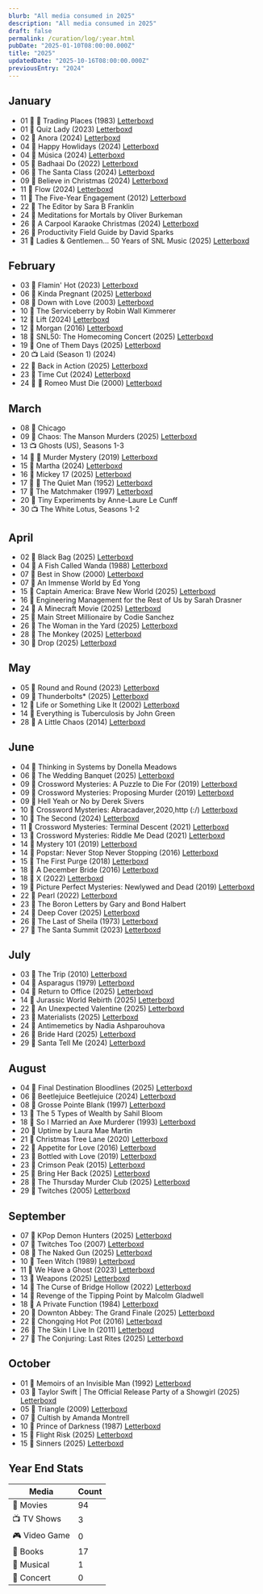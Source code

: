 ```yaml
---
blurb: "All media consumed in 2025"
description: "All media consumed in 2025"
draft: false
permalink: /curation/log/:year.html
pubDate: "2025-01-10T08:00:00.000Z"
title: "2025"
updatedDate: "2025-10-16T08:00:00.000Z"
previousEntry: "2024"
---
```


## January

- 01 🎥 🔁 Trading Places (1983) [Letterboxd](https://boxd.it/8gaIJR)
- 01 🎥 Quiz Lady (2023) [Letterboxd](https://boxd.it/8gWcIj)
- 02 🎥 Anora (2024) [Letterboxd](https://boxd.it/8hR70Z)
- 04 🎥 Happy Howlidays (2024) [Letterboxd](https://boxd.it/8kdwGX)
- 04 🎥 Música (2024) [Letterboxd](https://boxd.it/8k5F4R)
- 05 🎥 Badhaai Do (2022) [Letterboxd](https://boxd.it/8li8c9)
- 06 🎥 The Santa Class (2024) [Letterboxd](https://boxd.it/8pCiwJ)
- 09 🎥 Believe in Christmas (2024) [Letterboxd](https://boxd.it/8pCbYr)
- 11 🎥 Flow (2024) [Letterboxd](https://boxd.it/8rkjEh)
- 11 🎥 The Five-Year Engagement (2012) [Letterboxd](https://boxd.it/8rkkjT)
- 22 📕 The Editor by Sara B Franklin
- 24 📕 Meditations for Mortals by Oliver Burkeman
- 26 🎥 A Carpool Karaoke Christmas (2024) [Letterboxd](https://boxd.it/8GO1fX)
- 26 📕 Productivity Field Guide by David Sparks
- 31 🎥 Ladies & Gentlemen... 50 Years of SNL Music (2025) [Letterboxd](https://boxd.it/8GNVqZ)

## February

- 03 🎥 Flamin' Hot (2023) [Letterboxd](https://boxd.it/8Je2rl)
- 06 🎥 Kinda Pregnant (2025) [Letterboxd](https://boxd.it/8KXMS7)
- 08 🎥 Down with Love (2003) [Letterboxd](https://boxd.it/8MptX3)
- 10 📕 The Serviceberry by Robin Wall Kimmerer
- 12 🎥 Lift (2024) [Letterboxd](https://boxd.it/8OQExn)
- 12 🎥 Morgan (2016) [Letterboxd](https://boxd.it/8OQDJn)
- 18 🎥 SNL50: The Homecoming Concert (2025) [Letterboxd](https://boxd.it/8TxGdr)
- 19 🎥 One of Them Days (2025) [Letterboxd](https://boxd.it/8TxFqT)
- 20 📺 Laid (Season 1) (2024)
- 22 🎥 Back in Action (2025) [Letterboxd](https://boxd.it/8Vvmbz)
- 23 🎥 Time Cut (2024) [Letterboxd](https://boxd.it/8WeLsF)
- 24 🎥 🔁 Romeo Must Die (2000) [Letterboxd](https://boxd.it/8WRDt9)

## March

- 08 🎤 Chicago
- 09 🎥 Chaos: The Manson Murders (2025) [Letterboxd](https://boxd.it/951aGF)
- 13 📺 Ghosts (US), Seasons 1-3
- 14 🎥 🔁 Murder Mystery (2019) [Letterboxd](https://boxd.it/97Y6Uf)
- 15 🎥 Martha (2024) [Letterboxd](https://boxd.it/99jK4T)
- 16 🎥 Mickey 17 (2025) [Letterboxd](https://boxd.it/99jKgP)
- 17 🎥 🔁 The Quiet Man (1952) [Letterboxd](https://boxd.it/9a34A1)
- 17 🎥 The Matchmaker (1997) [Letterboxd](https://boxd.it/9a34Nz)
- 20 📕 Tiny Experiments by Anne-Laure Le Cunff
- 30 📺 The White Lotus, Seasons 1-2

## April

- 02 🎥 Black Bag (2025) [Letterboxd](https://boxd.it/9iXyhH)
- 04 🎥 A Fish Called Wanda (1988) [Letterboxd](https://boxd.it/9jZir5)
- 07 🎥 Best in Show (2000) [Letterboxd](https://boxd.it/9lUJYt)
- 07 📕 An Immense World by Ed Yong
- 15 🎥 Captain America: Brave New World (2025) [Letterboxd](https://boxd.it/9qjvLh)
- 16 📕 Engineering Management for the Rest of Us by Sarah Drasner
- 24 🎥 A Minecraft Movie (2025) [Letterboxd](https://boxd.it/9vPRFJ)
- 25 📕 Main Street Millionaire by Codie Sanchez
- 26 🎥 The Woman in the Yard (2025) [Letterboxd](https://boxd.it/9x4i9R)
- 28 🎥 The Monkey (2025) [Letterboxd](https://boxd.it/9yipZR)
- 30 🎥 Drop (2025) [Letterboxd](https://boxd.it/9zh355)

## May

- 05 🎥 Round and Round (2023) [Letterboxd](https://boxd.it/9Cv37F)
- 09 🎥 Thunderbolts\* (2025) [Letterboxd](https://boxd.it/9EkQ3X)
- 12 🎥 Life or Something Like It (2002) [Letterboxd](https://boxd.it/9GmaBl)
- 14 📕 Everything is Tuberculosis by John Green
- 28 🎥 A Little Chaos (2014) [Letterboxd](https://boxd.it/9PT5Qn)

## June

- 04 📕 Thinking in Systems by Donella Meadows
- 06 🎥 The Wedding Banquet (2025) [Letterboxd](https://boxd.it/9Voikr)
- 09 🎥 Crossword Mysteries: A Puzzle to Die For (2019) [Letterboxd](https://boxd.it/9XvYzv)
- 09 🎥 Crossword Mysteries: Proposing Murder (2019) [Letterboxd](https://boxd.it/9XvYJv)
- 09 📕 Hell Yeah or No by Derek Sivers
- 10 🎥 Crossword Mysteries: Abracadaver,2020,http (:/) [Letterboxd](boxd.it/9Ytm11,,Yes)
- 10 🎥 The Second (2024) [Letterboxd](https://boxd.it/b2g7Tb)
- 11 🎥 Crossword Mysteries: Terminal Descent (2021) [Letterboxd](https://boxd.it/9Ytmyz)
- 13 🎥 Crossword Mysteries: Riddle Me Dead (2021) [Letterboxd](https://boxd.it/9ZOYAT)
- 14 🎥 Mystery 101 (2019) [Letterboxd](https://boxd.it/a0pNMD)
- 14 🎥 Popstar: Never Stop Never Stopping (2016) [Letterboxd](https://boxd.it/a0v74B)
- 15 🎥 The First Purge (2018) [Letterboxd](https://boxd.it/a1axlP)
- 18 🎥 A December Bride (2016) [Letterboxd](http://boxd.it/a3617h)
- 18 🎥 X (2022) [Letterboxd](https://boxd.it/a360P3)
- 19 🎥 Picture Perfect Mysteries: Newlywed and Dead (2019) [Letterboxd](https://boxd.it/a3FJxN)
- 22 🎥 Pearl (2022) [Letterboxd](https://boxd.it/a5xl3B)
- 23 📕 The Boron Letters by Gary and Bond Halbert
- 24 🎥 Deep Cover (2025) [Letterboxd](https://boxd.it/a79UUZ)
- 26 🎥 The Last of Sheila (1973) [Letterboxd](https://boxd.it/a8lQ3Z)
- 27 🎥 The Santa Summit (2023) [Letterboxd](https://boxd.it/a92yor)

## July

- 03 🎥 The Trip (2010) [Letterboxd](https://boxd.it/ad7hXZ)
- 04 🎥 Asparagus (1979) [Letterboxd](https://boxd.it/adX623)
- 04 🎥 Return to Office (2025) [Letterboxd](https://boxd.it/adX7o5)
- 14 🎥 Jurassic World Rebirth (2025) [Letterboxd](https://boxd.it/akXZ6R)
- 22 🎥 An Unexpected Valentine (2025) [Letterboxd](https://boxd.it/arrE11)
- 23 🎥 Materialists (2025) [Letterboxd](https://boxd.it/asetBl)
- 24 📕 Antimemetics by Nadia Ashparouhova
- 26 🎥 Bride Hard (2025) [Letterboxd](https://boxd.it/auETaZ)
- 29 🎥 Santa Tell Me (2024) [Letterboxd](https://boxd.it/axlqzl)

## August

- 04 🎥 Final Destination Bloodlines (2025) [Letterboxd](https://boxd.it/aC9dKL)
- 06 🎥 Beetlejuice Beetlejuice (2024) [Letterboxd](https://boxd.it/aDDQTL)
- 08 🎥 Grosse Pointe Blank (1997) [Letterboxd](https://boxd.it/aEYYz1)
- 13 📕 The 5 Types of Wealth by Sahil Bloom
- 18 🎥 So I Married an Axe Murderer (1993) [Letterboxd](https://boxd.it/aMpm13)
- 20 📕 Uptime by Laura Mae Martin
- 21 🎥 Christmas Tree Lane (2020) [Letterboxd](https://boxd.it/aQiK7B)
- 22 🎥 Appetite for Love (2016) [Letterboxd](https://boxd.it/aQiI3n)
- 23 🎥 Bottled with Love (2019) [Letterboxd](https://boxd.it/aQiJ71)
- 23 🎥 Crimson Peak (2015) [Letterboxd](https://boxd.it/aQivNH)
- 25 🎥 Bring Her Back (2025) [Letterboxd](https://boxd.it/aRPX7f)
- 28 🎥 The Thursday Murder Club (2025) [Letterboxd](https://boxd.it/aTFl83)
- 29 🎥 Twitches (2005) [Letterboxd](https://boxd.it/aUmirR)

## September

- 07 🎥 KPop Demon Hunters (2025) [Letterboxd](https://boxd.it/b0fJk9)
- 07 🎥 Twitches Too (2007) [Letterboxd](https://boxd.it/b0xZuP)
- 08 🎥 The Naked Gun (2025) [Letterboxd](https://boxd.it/b1cdET)
- 10 🎥 Teen Witch (1989) [Letterboxd](https://boxd.it/b2iEbb)
- 11 🎥 We Have a Ghost (2023) [Letterboxd](https://boxd.it/b2MXhn)
- 13 🎥 Weapons (2025) [Letterboxd](https://boxd.it/b41pD9)
- 14 🎥 The Curse of Bridge Hollow (2022) [Letterboxd](https://boxd.it/b4OfMj)
- 14 📕 Revenge of the Tipping Point by Malcolm Gladwell
- 18 🎥 A Private Function (1984) [Letterboxd](https://boxd.it/b6XEUX)
- 20 🎥 Downton Abbey: The Grand Finale (2025) [Letterboxd](https://boxd.it/b849ht)
- 22 🎥 Chongqing Hot Pot (2016) [Letterboxd](https://boxd.it/b9yY8r)
- 26 🎥 The Skin I Live In (2011) [Letterboxd](https://boxd.it/bbJv1V)
- 27 🎥 The Conjuring: Last Rites (2025) [Letterboxd](https://boxd.it/bc6FSV)

## October

- 01 🎥 Memoirs of an Invisible Man (1992) [Letterboxd](https://boxd.it/bf3fSr)
- 03 🎥 Taylor Swift | The Official Release Party of a Showgirl (2025) [Letterboxd](https://boxd.it/bfYHoj)
- 05 🎥 Triangle (2009) [Letterboxd](https://boxd.it/bhwqRF)
- 07 📕 Cultish by Amanda Montrell
- 10 🎥 Prince of Darkness (1987) [Letterboxd](https://boxd.it/bkswR1)
- 15 🎥 Flight Risk (2025) [Letterboxd](https://boxd.it/bnMuhn)
- 15 🎥 Sinners (2025) [Letterboxd](https://boxd.it/bnU8jH)

## Year End Stats

| Media         | Count |
| ------------- | ----- |
| 🎥 Movies     | 94    |
| 📺 TV Shows   | 3     |
| 🎮 Video Game | 0     |
| 📕 Books      | 17    |
| 🎤 Musical    | 1     |
| 🎵 Concert    | 0     |
